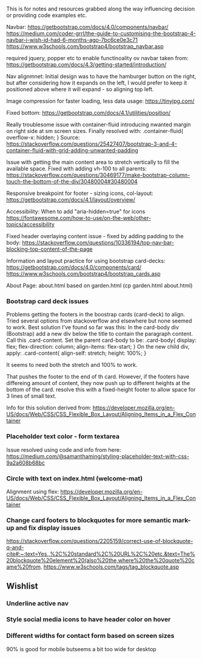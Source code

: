 This is for notes and resources grabbed along the way influencing decision or providing code examples etc.

Navbar:
https://getbootstrap.com/docs/4.0/components/navbar/
https://medium.com/coder-grrl/the-guide-to-customising-the-bootstrap-4-navbar-i-wish-id-had-6-months-ago-7bc6ce0e3c71
https://www.w3schools.com/bootstrap4/bootstrap_navbar.asp

required jquery, popper etc to enable functinoality ov navbar taken from:
https://getbootstrap.com/docs/4.3/getting-started/introduction/

Nav alignmnet:
Initial design was to have the hamburger button on the right, but after considering how it expands on the left, I would prefer to keep it positioned above where it will expand - so aligning top left.

Image compression for faster loading, less data usage:
https://tinyjpg.com/

Fixed bottom:
https://getbootstrap.com/docs/4.1/utilities/position/

Really troublesome issue with container-fluid introducing nwanted margin on right side at sm screen sizes. Finally resolved with:
.container-fluid{
    overflow-x: hidden;
}
Source:
https://stackoverflow.com/questions/25427407/bootstrap-3-and-4-container-fluid-with-grid-adding-unwanted-padding

Issue with getting the main content area to stretch vertically to fill the available space. Fixed with adding vh-100 to all parents:
https://stackoverflow.com/questions/30469177/make-bootstrap-column-touch-the-bottom-of-the-div/30480004#30480004

Responsive breakpoint for footer - sizing icons, col-layout:
https://getbootstrap.com/docs/4.1/layout/overview/

Accessibility: When to add "aria-hidden=true" for icons
https://fontawesome.com/how-to-use/on-the-web/other-topics/accessibility

Fixed header overlaying content issue - fixed by adding padding to the body:
https://stackoverflow.com/questions/10336194/top-nav-bar-blocking-top-content-of-the-page

Information and layout practice for using bootstrap card-decks:
https://getbootstrap.com/docs/4.0/components/card/
https://www.w3schools.com/bootstrap4/bootstrap_cards.asp

About Page:
about.html based on garden.html (cp garden.html about.html)


### Bootstrap card deck issues

Problems getting the footers in the boostrap cards (card-deck) to align. Tried several options from stackoverflow and elsewhere but none seemed to work. Best solution I've found so far was this:
In the card-body div (Bootstrap) add a new div below the title to contain the paragraph content. Call this .card-content. Set the parent card-body to be:
.card-body{
    display: flex;
    flex-direction: column;
    align-items: flex-start;
}
On the new child div, apply: 
.card-content{
  align-self: stretch;
  height: 100%;
}

It seems to need both the stretch and 100% to work. 

That pushes the footer to the end of th card. However, if the footers have differeing amount of content, they now push up to different heights at the bottom of the card. resolve this with a fixed-height footer to allow space for 3 lines of small text.

Info for this solution derived from: https://developer.mozilla.org/en-US/docs/Web/CSS/CSS_Flexible_Box_Layout/Aligning_Items_in_a_Flex_Container

### Placeholder text color - form textarea
Issue resolved using code and info from here: https://medium.com/@samanthaming/styling-placeholder-text-with-css-9a2a608b68bc


### Circle with text on index.html (welcome-mat)
Alignment using flex: https://developer.mozilla.org/en-US/docs/Web/CSS/CSS_Flexible_Box_Layout/Aligning_Items_in_a_Flex_Container

### Change card footers to blockquotes for more semantic mark-up and fix display issues
https://stackoverflow.com/questions/2205159/correct-use-of-blockquote-q-and-cite#:~:text=Yes.,%2C%20standard%2C%20URL%2C%20etc.&text=The%20blockquote%20element%20(also%20the,where%20the%20quote%20came%20from.
https://www.w3schools.com/tags/tag_blockquote.asp



## Wishlist

### Underline active nav 

### Style social media icons to have header color on hover

### Different widths for contact form based on screen sizes
90% is good for mobile butseems a bit too wide for desktop


